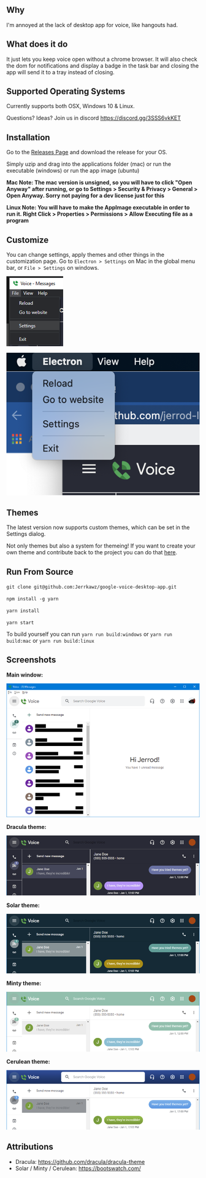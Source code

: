 ## Why
I'm annoyed at the lack of desktop app for voice, like hangouts had.

## What does it do
It just lets you keep voice open without a chrome browser. It will also check the dom for notifications and display a badge in the task bar and closing the app will send it to a tray instead of closing.

## Supported Operating Systems
Currently supports both OSX, Windows 10 & Linux.

Questions? Ideas? Join us in discord https://discord.gg/3SSS6vkKET

## Installation
Go to the [Releases Page](https://github.com/Jerrkawz/google-voice-desktop-app/releases) and download the release for your OS.

Simply uzip and drag into the applications folder (mac) or run the executable (windows) or run the app image (ubuntu)

**Mac Note: The mac version is unsigned, so you will have to click "Open Anyway" after running, or go to Settings > Security & Privacy > General > Open Anyway. Sorry not paying for a dev license just for this**


**Linux Note: You will have to make the AppImage executable in order to run it. Right Click > Properties > Permissions > Allow Executing file as a program**

## Customize
You can change settings, apply themes and other things in the customization page. Go to `Electron > Settings` on Mac in the global menu bar, or `File > Settings` on windows.

![Windows Settings](/screenshots/windowsSettings.png?raw=true)


![Mac Settings](/screenshots/macSettings.png?raw=true)

## Themes
The latest version now supports custom themes, which can be set in the Settings dialog.

Not only themes but also a system for themeing! If you want to create your own theme and contribute back to the project you can do that [here](THEMES.md).

## Run From Source
`git clone git@github.com:Jerrkawz/google-voice-desktop-app.git`

`npm install -g yarn`

`yarn install`

`yarn start`

To build yourself you can run
`yarn run build:windows` or `yarn run build:mac` or `yarn run build:linux`

## Screenshots

**Main window:**

![Windows](/screenshots/windows.png?raw=true)

**Dracula theme:**

![Dracula](/screenshots/dracula.png?raw=true)

**Solar theme:**

![Solar](/screenshots/solar.png?raw=true)

**Minty theme:**

![Minty](/screenshots/minty.png?raw=true)

**Cerulean theme:**

![Cerulean](/screenshots/cerulean.png?raw=true)

## Attributions
- Dracula: https://github.com/dracula/dracula-theme
- Solar / Minty / Cerulean: https://bootswatch.com/
